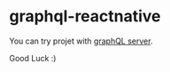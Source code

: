 # graphql-reactnative

  You can try projet with [graphQL server](https://github.com/cengizhanaydin/graphql-java-mongodb).
  
  Good Luck :)
